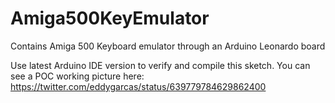 # Amiga500KeyEmulator
Contains Amiga 500 Keyboard emulator through an Arduino Leonardo board

Use latest Arduino IDE version to verify and compile this sketch.
You can see a POC working picture here: https://twitter.com/eddygarcas/status/639779784629862400
